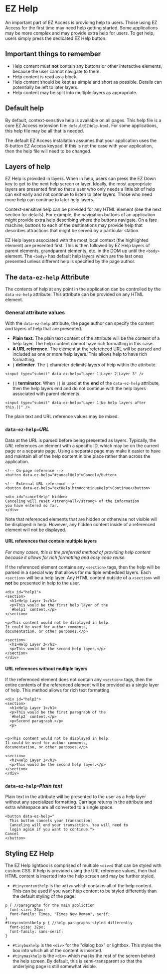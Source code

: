 # EZ Help #

An important part of EZ Access is providing help to users. Those using EZ Access for the first time may need help getting started. Some applications may be more complex and may provide extra help for users. To get help, users simply press the dedicated EZ Help button.



## Important things to remember ##
  * Help content must **not** contain any buttons or other interactive elements, because the user cannot navigate to them.
  * Help content is read as a block.
  * Help content should be kept as simple and short as possible. Details can potentially be left to later layers.
  * Help content may be split into multiple layers as appropriate.


## Default help ##
By default, context-sensitive help is available on all pages. This help file is a core EZ Access extension file: `defaultEZHelp.html`. For some applications, this help file may be all that is needed.

The default EZ Access installation assumes that your application uses the 8-button EZ Access keypad. If this is not the case with your application, then the help file will need to be changed.

## Layers of help ##
EZ Help is provided in layers. When in help, users can press the EZ Down key to get to the next help screen or layer. Ideally, the most appropriate layers are presented first so that a user who only needs a little bit of help can exit early and not continue to listen to later layers. Those who need more help can continue to later help layers.

Context-sensitive help can be provided for any HTML element (see the next section for details). For example, the navigation buttons of an application might provide extra help describing where the buttons navigate. On a fare machine, buttons to each of the destinations may provide help that describes attractions that might be served by a particular station.

EZ Help layers associated with the most local context (the highlighted element) are presented first. This is then followed by EZ Help layers of parent elements, grandparent elements, etc. in the DOM up until the `<body>` element. The `<body>` has default help layers which are the last ones presented unless different help is specified by the page author.

## The `data-ez-help` Attribute ##
The contents of help at any point in the application can be controlled by the `data-ez-help` attribute. This attribute can be provided on any HTML element.

### General attribute values ###
With the `data-ez-help` attribute, the page author can specify the content and layers of help that are presented.
  * **Plain text.** The plain text content of the attribute will be the content of a help layer. The help content cannot have rich formatting in this case.
  * **A URL reference.** The element at the referenced URL will be parsed and included as one or more help layers. This allows help to have rich formatting.
  * **`|` delimiter.** The `|` character delimits layers of help within the attribute.
```
<input type="submit" data-ez-help="Layer 1|Layer 2|Layer 3" />
```
  * **`||` terminator.** When `||` is used at the **end** of the `data-ez-help` attribute, then the help layers end and do not continue with the help layers associated with parent elements.
```
<input type="submit" data-ez-help="Layer 1|No help layers after this.||" />
```

The plain text and URL reference values may be mixed.

### `data-ez-help=`_URL_ ###
Data at the URL is parsed before being presented as layers. Typically, the _URL_ references an element with a specific ID, which may be on the current page or a separate page. Using a separate page may make it easier to have and maintain all of the help content in one place rather than across the application.
```
<!-- On-page reference -->
<button data-ez-help="#cancelHelp">Cancel</button>

<!-- External URL reference -->
<button data-ez-help="extHelp.htm#continueHelp">Continue</button>

<div id="cancelHelp" hidden>
Canceling will reset <strong>all</strong> of the information 
you have entered so far.
</div>
```
Note that referenced elements that are hidden or otherwise not visible will be displayed in help. However, any hidden content inside of a referenced element will not be displayed.

#### URL references that contain multiple layers ####
_For many cases, this is the preferred method of providing help content because it allows for rich formatting and easy code reuse._

If the referenced element contains any `<section>` tags, then the help will be parsed in a special way that allows for multiple embedded layers. Each `<section>` will be a help layer. Any HTML content outside of a `<section>` will **not** be presented in help to the user.
```
<div id="help1">
<section>
  <h1>Help Layer 1</h1>
  <p>This would be the first help layer of the 
  `#help1` content.</p>
</section>

<p>This content would not be displayed in help. 
It could be used for author comments, 
documentation, or other purposes.</p>

<section>
  <h1>Help Layer 2</h1>
  <p>This would be the second help layer.</p>
</section>
</div>
```

#### URL references without multiple layers ####
If the referenced element does not contain any `<section>` tags, then the entire contents of the referenced element will be provided as a single layer of help. This method allows for rich text formatting.
```
<div id="help2">
<section>
  <h1>Help Layer 1</h1>
  <p>This would be the first paragraph of the 
  `#help2` content.</p>
  <p>Second paragraph.</p>
  <p>
  

<p>This content would not be displayed in help. 
It could be used for author comments, 
documentation, or other purposes.</p>

<section>
  <h1>Help Layer 2</h1>
  <p>This would be the second help layer.</p>
</section>
</div>
```

### `data-ez-help=`_Plain text_ ###
Plain text in the attribute will be presented to the user as a help layer without any specialized formatting. Carriage returns in the attribute and extra whitespace are all converted to a single space.
```
<button data-ez-help="
  This button cancels your transaction|
  Canceling will end your transaction. You will need to
  login again if you want to continue.">
Cancel
</button>
```

## Styling EZ Help ##
The EZ Help lightbox is comprised of multiple `<div>`s that can be styled with custom CSS. If help is provided using the URL reference values, then that HTML content is inserted into the help screen and may be further styled.
  * `#tinycontenthelp` is the `<div>` which contains all of the help content. This can be used if you want help content to be styled differently than the default styling of the page.
```
p { //paragraphs for the main appliction
  font-size: 24px;
  font-family: Times, "Times New Roman", serif;
}
#tinycontenthelp p { //help paragraphs styled differently
  font-size: 32px;
  font-family: sans-serif;
}
```
  * `#tinyboxhelp` is the `<div>` for the "dialog box" or lightbox. This styles the box into which all of the content is inserted.
  * `#tinymaskhelp` is the `<div>` which masks the rest of the screen behind the help screen. By default, this is semi-transparent so that the underlying page is still somewhat visible.